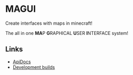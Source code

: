 # MAGUI

Create interfaces with maps in minecraft!

The all in one **MA**P **G**RAPHICAL **U**SER **I**NTERFACE system!

## Links

* [ApiDocs](https://codedoctor.tk/MAGUI)
* [Development builds](https://ci.codemc.io/job/CodeDoctorDE/job/MAGUI)
